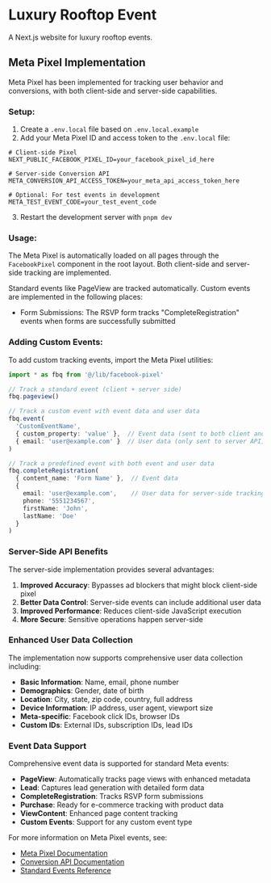 # Luxury Rooftop Event

A Next.js website for luxury rooftop events.

## Meta Pixel Implementation

Meta Pixel has been implemented for tracking user behavior and conversions, with both client-side and server-side capabilities.

### Setup:

1. Create a `.env.local` file based on `.env.local.example`
2. Add your Meta Pixel ID and access token to the `.env.local` file:

```
# Client-side Pixel
NEXT_PUBLIC_FACEBOOK_PIXEL_ID=your_facebook_pixel_id_here

# Server-side Conversion API
META_CONVERSION_API_ACCESS_TOKEN=your_meta_api_access_token_here

# Optional: For test events in development
META_TEST_EVENT_CODE=your_test_event_code
```

3. Restart the development server with `pnpm dev`

### Usage:

The Meta Pixel is automatically loaded on all pages through the `FacebookPixel` component in the root layout. Both client-side and server-side tracking are implemented.

Standard events like PageView are tracked automatically. Custom events are implemented in the following places:

- Form Submissions: The RSVP form tracks "CompleteRegistration" events when forms are successfully submitted

### Adding Custom Events:

To add custom tracking events, import the Meta Pixel utilities:

```typescript
import * as fbq from '@/lib/facebook-pixel'

// Track a standard event (client + server side)
fbq.pageview()

// Track a custom event with event data and user data
fbq.event(
  'CustomEventName', 
  { custom_property: 'value' },  // Event data (sent to both client and server)
  { email: 'user@example.com' }  // User data (only sent to server API)
)

// Track a predefined event with both event and user data
fbq.completeRegistration(
  { content_name: 'Form Name' },  // Event data
  { 
    email: 'user@example.com',    // User data for server-side tracking
    phone: '5551234567',
    firstName: 'John',
    lastName: 'Doe'
  }
)
```

### Server-Side API Benefits

The server-side implementation provides several advantages:

1. **Improved Accuracy**: Bypasses ad blockers that might block client-side pixel
2. **Better Data Control**: Server-side events can include additional user data
3. **Improved Performance**: Reduces client-side JavaScript execution
4. **More Secure**: Sensitive operations happen server-side

### Enhanced User Data Collection

The implementation now supports comprehensive user data collection including:

- **Basic Information**: Name, email, phone number
- **Demographics**: Gender, date of birth
- **Location**: City, state, zip code, country, full address
- **Device Information**: IP address, user agent, viewport size
- **Meta-specific**: Facebook click IDs, browser IDs
- **Custom IDs**: External IDs, subscription IDs, lead IDs

### Event Data Support

Comprehensive event data is supported for standard Meta events:

- **PageView**: Automatically tracks page views with enhanced metadata
- **Lead**: Captures lead generation with detailed form data
- **CompleteRegistration**: Tracks RSVP form submissions
- **Purchase**: Ready for e-commerce tracking with product data
- **ViewContent**: Enhanced page content tracking
- **Custom Events**: Support for any custom event type

For more information on Meta Pixel events, see:
- [Meta Pixel Documentation](https://developers.facebook.com/docs/meta-pixel)
- [Conversion API Documentation](https://developers.facebook.com/docs/marketing-api/conversions-api)
- [Standard Events Reference](https://developers.facebook.com/docs/meta-pixel/reference)